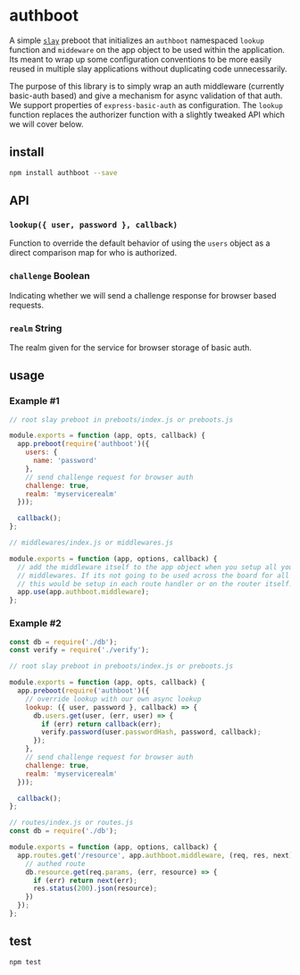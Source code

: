 # authboot

A simple [`slay`][slay] preboot that initializes an `authboot` namespaced `lookup` function
and `middeware` on the app object to be used within the application. Its meant
to wrap up some configuration conventions to be more easily reused in multiple
slay applications without duplicating code unnecessarily.

The purpose of this library is to simply wrap an auth middleware (currently basic-auth based)
and give a mechanism for async validation of that auth. We support
properties of `express-basic-auth` as configuration. The `lookup` function
replaces the authorizer function with a slightly tweaked API which we will cover
below.


## install

```sh
npm install authboot --save
```


## API

### `lookup({ user, password }, callback)`

Function to override the default behavior of using the `users` object as
a direct comparison map for who is authorized.

### `challenge` Boolean

Indicating whether we will send a challenge response for browser based requests.

### `realm` String

The realm given for the service for browser storage of basic auth.

## usage

### Example #1
```js
// root slay preboot in preboots/index.js or preboots.js

module.exports = function (app, opts, callback) {
  app.preboot(require('authboot')({
    users: {
      name: 'password'
    },
    // send challenge request for browser auth
    challenge: true,
    realm: 'myservicerealm'
  }));

  callback();
};
```

```js
// middlewares/index.js or middlewares.js

module.exports = function (app, options, callback) {
  // add the middleware itself to the app object when you setup all your other
  // middlewares. If its not going to be used across the board for all routes,
  // this would be setup in each route handler or on the router itself.
  app.use(app.authboot.middleware);
};

```

### Example #2
```js
const db = require('./db');
const verify = require('./verify');

// root slay preboot in preboots/index.js or preboots.js

module.exports = function (app, opts, callback) {
  app.preboot(require('authboot')({
    // override lookup with our own async lookup
    lookup: ({ user, password }, callback) => {
      db.users.get(user, (err, user) => {
        if (err) return callback(err);
        verify.password(user.passwordHash, password, callback);
      });
    },
    // send challenge request for browser auth
    challenge: true,
    realm: 'myservicerealm'
  }));

  callback();
};
```

```js
// routes/index.js or routes.js
const db = require('./db');

module.exports = function (app, options, callback) {
  app.routes.get('/resource', app.authboot.middleware, (req, res, next) => {
    // authed route
    db.resource.get(req.params, (err, resource) => {
      if (err) return next(err);
      res.status(200).json(resource);
    })
  });
};

```

## test

```sh
npm test
```

[slay]: https://github.com/godaddy/slay
